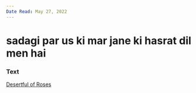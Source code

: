 ```yaml
---
Date Read: May 27, 2022
---
```


# sadagi par us ki mar jane ki hasrat dil men hai

### Text
[Desertful of Roses](http://www.columbia.edu/itc/mealac/pritchett/00ghalib/157/index_157.html)

